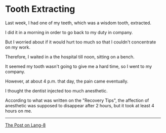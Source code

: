 # Tooth Extracting

Last week, I had one of my teeth, which was a wisdom tooth, extracted.

I did it in a morning in order to go back to my duty in company.

But I worried about if it would hurt too much so that I couldn't concentrate on my work.

Therefore, I waited in a the hospital till noon, sitting on a bench.

It seemed my tooth wasn't going to give me a hard time, so I went to my company.

However, at about 4 p.m. that day, the pain came eventually.

I thought the dentist injected too much anesthetic.

According to what was written on the "Recovery Tips", the affection of anesthetic was supposed to disappear after 2 hours, but it took at least 4 hours on me.

---

[The Post on Lang-8](http://lang-8.com/1358180/journals/241663427317701090651224092329064039470)
